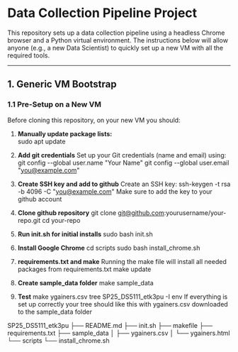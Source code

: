 # Data Collection Pipeline Project

This repository sets up a data collection pipeline using a headless Chrome browser and a Python virtual environment. The instructions below will allow anyone (e.g., a new Data Scientist) to quickly set up a new VM with all the required tools.

---

## 1. Generic VM Bootstrap

### 1.1 Pre-Setup on a New VM

Before cloning this repository, on your new VM you should:

1. **Manually update package lists:**  
	sudo apt update

2. **Add git credentials**
   Set up your Git credentials (name and email) using:
	git config --global user.name "Your Name" 
	git config --global user.email "you@example.com"

3. **Create SSH key and add to github**
   Create an SSH key:
	ssh-keygen -t rsa -b 4096 -C "you@example.com"
   Make sure to add the key to your github account

4. **Clone github repository**
	git clone git@github.com:yourusername/your-repo.git
	cd your-repo

5. **Run init.sh for initial installs**
	sudo bash init.sh

6. **Install Google Chrome**
	cd scripts
	sudo bash install_chrome.sh

7. **requirements.txt and make**
   Running the make file will install all needed packages from requirements.txt
	make update

8. **Create sample_data folder**
	make sample_data

8. **Test**
	make ygainers.csv
	tree SP25_DS5111_etk3pu -I env
   If everything is set up correctly your tree should like this with ygainers.csv downloaded to the sample_data folder

SP25_DS5111_etk3pu
├── README.md
├── init.sh
├── makefile
├── requirements.txt
├── sample_data
│   ├── ygainers.csv
│   └── ygainers.html
└── scripts
    └── install_chrome.sh


